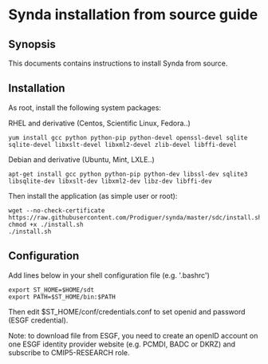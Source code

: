 # Synda installation from source guide

## Synopsis

This documents contains instructions to install Synda from source.

## Installation

As root, install the following system packages:

RHEL and derivative (Centos, Scientific Linux, Fedora..)

    yum install gcc python python-pip python-devel openssl-devel sqlite sqlite-devel libxslt-devel libxml2-devel zlib-devel libffi-devel

Debian and derivative (Ubuntu, Mint, LXLE..)

    apt-get install gcc python python-pip python-dev libssl-dev sqlite3 libsqlite-dev libxslt-dev libxml2-dev libz-dev libffi-dev

Then install the application (as simple user or root):

    wget --no-check-certificate https://raw.githubusercontent.com/Prodiguer/synda/master/sdc/install.sh
    chmod +x ./install.sh
    ./install.sh

## Configuration

Add lines below in your shell configuration file (e.g. '.bashrc')

    export ST_HOME=$HOME/sdt
    export PATH=$ST_HOME/bin:$PATH

Then edit $ST_HOME/conf/credentials.conf to set openid and password (ESGF credential).

Note: to download file from ESGF, you need to create an openID account on one
ESGF identity provider website (e.g. PCMDI, BADC or DKRZ) and subscribe to
CMIP5-RESEARCH role.

